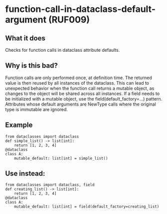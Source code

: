 # function-call-in-dataclass-default-argument (RUF009)
## What it does
Checks for function calls in dataclass attribute defaults.
## Why is this bad?
Function calls are only performed once, at definition time. The returned
value is then reused by all instances of the dataclass. This can lead to
unexpected behavior when the function call returns a mutable object, as
changes to the object will be shared across all instances.
If a field needs to be initialized with a mutable object, use the
field(default_factory=...) pattern.
Attributes whose default arguments are NewType calls
where the original type is immutable are ignored.
## Example
```
from dataclasses import dataclass
def simple_list() -> list[int]:
    return [1, 2, 3, 4]
@dataclass
class A:
    mutable_default: list[int] = simple_list()
```
## Use instead:
```
from dataclasses import dataclass, field
def creating_list() -> list[int]:
    return [1, 2, 3, 4]
@dataclass
class A:
    mutable_default: list[int] = field(default_factory=creating_list)
```